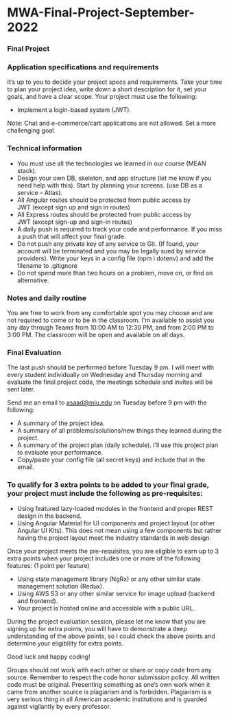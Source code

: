 # MWA-Final-Project-September-2022
### Final Project
### Application specifications and requirements
It’s up to you to decide your project specs and requirements. Take your time to plan your project idea, write down a short description for it, set your goals, and have a clear scope. Your project must use the following:  
* Implement a login-based system (JWT).  
  
Note: Chat and e-commerce/cart applications are not allowed. Set a more challenging goal.
  
### Technical information
* You must use all the technologies we learned in our course (MEAN stack).
* Design your own DB, skeleton, and app structure (let me know if you need help with this). Start by planning your screens. (use DB as a service – Atlas).
* All Angular routes should be protected from public access by JWT (except sign up and sign in routes)
* All Express routes should be protected from public access by JWT (except sign-up and sign-in routes)
* A daily push is required to track your code and performance. If you miss a push that will affect your final grade.
* Do not push any private key of any service to Git. (If found, your account will be terminated and you may be legally sued by service providers). Write your keys in a config file (npm i dotenv) and add the filename to .gitignore
* Do not spend more than two hours on a problem, move on, or find an alternative.
  
### Notes and daily routine
You are free to work from any comfortable spot you may choose and are not required to come or to be in the classroom. I'm available to assist you any day through Teams from 10:00 AM to 12:30 PM, and from 2:00 PM to 3:00 PM. The classroom will be open and available on all days.
    
### Final Evaluation
The last push should be performed before Tuesday 9 pm. I will meet with every student individually on Wednesday and Thursday morning and evaluate the final project code, the meetings schedule and invites will be sent later. 
  
Send me an email to asaad@miu.edu on Tuesday before 9 pm with the following:
* A summary of the project idea.
* A summary of all problems/solutions/new things they learned during the project. 
* A summary of the project plan (daily schedule). I’ll use this project plan to evaluate your performance. 
* Copy/paste your config file (all secret keys) and include that in the email.
  
### To qualify for 3 extra points to be added to your final grade, your project must include the following as pre-requisites:
* Using featured lazy-loaded modules in the frontend and proper REST design in the backend.
* Using Angular Material for UI components and project layout (or other Angular UI Kits). This does not mean using a few components but rather having the project layout meet the industry standards in web design.
  
Once your project meets the pre-requisites, you are eligible to earn up to 3 extra points when your project includes one or more of the following features: (1 point per feature)
* Using state management library (NgRx) or any other similar state management solution (Redux).
* Using AWS S3 or any other similar service for image upload (backend and frontend).
* Your project is hosted online and accessible with a public URL.
  
During the project evaluation session, please let me know that you are signing up for extra points, you will have to demonstrate a deep understanding of the above points, so I could check the above points and determine your eligibility for extra points.
  
Good luck and happy coding!
  
Groups should not work with each other or share or copy code from any source. Remember to respect the code honor submission policy. All written code must be original. Presenting something as one’s own work when it came from another source is plagiarism and is forbidden. Plagiarism is a very serious thing in all American academic institutions and is guarded against vigilantly by every professor. 
